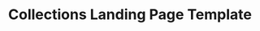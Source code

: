 ---
layout: template
categories: [templates, collections-landing]
type: [sub-nav-item]
title: Collections Landing Page Template
permalink: /templates/collections-landing/
prototype: 
  - name: Collections Landing
    link: "/prototype/collections-landing-page/"
overview: The Collections Landing template is used for landing pages that utilize the collections component to display a list of content.
description: The Collections Landing template is used for landing pages that utilize the collections component to display a list of content.

specs:
    - name: Title
      type: h1
      authored: yes
      content: 80 characters max
      searchable: yes
    - name: Summary
      type: text
      authored: yes
      content: 250 characters max
      searchable: yes
    - name: Hero
      type: image
      authored: yes
      content: ratio 4:1
      searchable:   
    - name: Body
      type: rich text
      authored: yes
    - name: List
      type: collection component
      authored:
      content: 150 characters max
      searchable: yes
    - name: Filters
      type: Accordion
      authored: yes
      content:
      searchable: yes
    - name: Attachments
    - name: Pagination
---